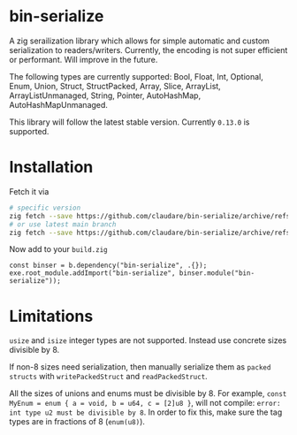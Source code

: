 # bin-serialize

A zig serailization library which allows for simple automatic and custom serialization to readers/writers. Currently, the encoding is not super efficient or performant. Will improve in the future.

The following types are currently supported: Bool, Float, Int, Optional, Enum, Union, Struct, StructPacked, Array, Slice, ArrayList, ArrayListUnmanaged, String, Pointer, AutoHashMap, AutoHashMapUnmanaged.

This library will follow the latest stable version. Currently `0.13.0` is supported.

# Installation

Fetch it via

```bash
# specific version
zig fetch --save https://github.com/claudare/bin-serialize/archive/refs/tags/{VERSION_TAG}.tar.gz
# or use latest main branch
zig fetch --save https://github.com/claudare/bin-serialize/archive/refs/heads/main.tar.gz
```

Now add to your `build.zig`

```zig
const binser = b.dependency("bin-serialize", .{});
exe.root_module.addImport("bin-serialize", binser.module("bin-serialize"));
```

# Limitations

`usize` and `isize` integer types are not supported. Instead use concrete sizes divisible by 8.

If non-8 sizes need serialization, then manually serialize them as `packed structs` with `writePackedStruct` and `readPackedStruct`.

All the sizes of unions and enums must be divisible by 8. For example, `const MyEnum = enum { a = void, b = u64, c = [2]u8 }`, will not compile: `error: int type u2 must be divisible by 8`. In order to fix this, make sure the tag types are in fractions of 8 (`enum(u8)`).

<!-- # ideas
[] continious writer/reader. Provide a union to reader or writer and it would serialize events into a steam. Really good for one-way messaging protocols.
[] continious rpc. Provide reader and writer on Client and Server. Provide enum for both exgress (Server to Client) and ingress (Client to Server). Good for realtime applications. -->

